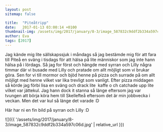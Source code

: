 ```yaml
---
layout: post
sitemap: false

title:  "Piteåtripp"
date:   2017-01-13 03:00:14 +0100
thumbnail-img: /assets/img/2017/january/8-3/image_587832c9ddf2b334a597c06d.jpg
author: Eva
tags: [2017]
---
```


Jag kände mig lite sällskapssjuk i måndags så jag bestämde mig för att fara till Piteå en sväng i tisdags för att hälsa på lite människor som jag inte hann hälsa på i lördags. Så jag for först och hängde med syrran och Lilly några timmar där vi busade med Lilly och pratade om allt möjligt som vi brukar göra. Sen for vi till mormor och bjöd henne på pizza och surrade på om allt möjligt med henne vilket var lika trevligt som vanligt. Efter pizza middagen så körde jag förbi lisa en sväng och drack lite  kaffe o ch catchade upp lite vilket var jättekul. Jag hann dock it stanna så länge eftersom jag var tvungen att börja köra hem till Skellefteå eftersom det är min jobbvecka i veckan. Men det var kul så länge det varade :D 

Här har ni en fin bild på syrran och Lilly :D

![]({{ '/assets/img/2017/january/8-3/image_587832c9ddf2b334a597c06d.jpg'  | relative_url }})

